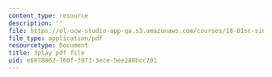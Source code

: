 ```yaml
---
content_type: resource
description: ''
file: https://ol-ocw-studio-app-qa.s3.amazonaws.com/courses/18-01sc-single-variable-calculus-fall-2010/e6878862760ff9733ece5ee288bcc701_MYXMC7koJyY.pdf
file_type: application/pdf
resourcetype: Document
title: 3play pdf file
uid: e6878862-760f-f973-3ece-5ee288bcc701
---
```

